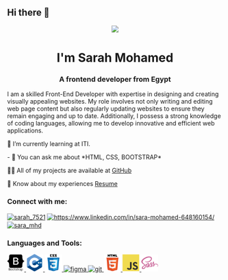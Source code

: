 ## Hi there 👋
<p align="center">
<img src="https://media.giphy.com/media/L1R1tvI9svkIWwpVYr/giphy.gif" width="" height="" />
</p>
<h1 align="center">I'm Sarah Mohamed</h1>
<h3 align="center">A frontend developer from Egypt</h3>
<p>I am a skilled Front-End Developer with expertise in designing and creating visually appealing websites. My role involves not only writing and editing web page content but also regularly updating websites to ensure they remain engaging and up to date. Additionally, I possess a strong knowledge of coding languages, allowing me to develop innovative and efficient web applications.</p>

<p align="left" width="50%">
  
<p>🌱 I’m currently learning at ITI.</p>

<p>- 💬 You can ask me about *HTML, CSS, BOOTSTRAP*</p>
  
👨‍💻 All of my projects are available at [GitHub](https://github.com/sarahmhd?tab=repositories)

📄 Know about my experiences [Resume](https://drive.google.com/file/d/1qVV_2SAILiR7766JE8GT0Ge9UTOyd2mY/view?usp=sharing)
</p>
<h3 align="left">Connect with me:</h3>
<p align="left">
<a href="https://twitter.com/sarah_7521](https://www.linkedin.com/in/sara-mohamed-648160154/" target="blank"><img align="center" src="https://raw.githubusercontent.com/rahuldkjain/github-profile-readme-generator/master/src/images/icons/Social/twitter.svg" alt="sarah_7521" height="30" width="40" /></a>
<a href="https://linkedin.com/in/https://www.linkedin.com/in/sara-mohamed-648160154/" target="blank"><img align="center" src="https://raw.githubusercontent.com/rahuldkjain/github-profile-readme-generator/master/src/images/icons/Social/linked-in-alt.svg" alt="https://www.linkedin.com/in/sara-mohamed-648160154/" height="30" width="40" /></a>
<a href="https://codeforces.com/profile/sara_mhd" target="blank"><img align="center" src="https://raw.githubusercontent.com/rahuldkjain/github-profile-readme-generator/master/src/images/icons/Social/codeforces.svg" alt="sara_mhd" height="30" width="40" /></a>
</p>
</p>

<h3 align="left">Languages and Tools:</h3>
<p align="left"> <a href="https://getbootstrap.com" target="_blank" rel="noreferrer"> <img src="https://raw.githubusercontent.com/devicons/devicon/master/icons/bootstrap/bootstrap-plain-wordmark.svg" alt="bootstrap" width="40" height="40"/> </a> <a href="https://www.w3schools.com/cpp/" target="_blank" rel="noreferrer"> <img src="https://raw.githubusercontent.com/devicons/devicon/master/icons/cplusplus/cplusplus-original.svg" alt="cplusplus" width="40" height="40"/> </a> <a href="https://www.w3schools.com/css/" target="_blank" rel="noreferrer"> <img src="https://raw.githubusercontent.com/devicons/devicon/master/icons/css3/css3-original-wordmark.svg" alt="css3" width="40" height="40"/> </a> <a href="https://www.figma.com/" target="_blank" rel="noreferrer"> <img src="https://www.vectorlogo.zone/logos/figma/figma-icon.svg" alt="figma" width="40" height="40"/> </a> <a href="https://git-scm.com/" target="_blank" rel="noreferrer"> <img src="https://www.vectorlogo.zone/logos/git-scm/git-scm-icon.svg" alt="git" width="40" height="40"/> </a> <a href="https://www.w3.org/html/" target="_blank" rel="noreferrer"> <img src="https://raw.githubusercontent.com/devicons/devicon/master/icons/html5/html5-original-wordmark.svg" alt="html5" width="40" height="40"/> </a> <a href="https://developer.mozilla.org/en-US/docs/Web/JavaScript" target="_blank" rel="noreferrer"> <img src="https://raw.githubusercontent.com/devicons/devicon/master/icons/javascript/javascript-original.svg" alt="javascript" width="40" height="40"/> </a> <a href="https://sass-lang.com" target="_blank" rel="noreferrer"> <img src="https://raw.githubusercontent.com/devicons/devicon/master/icons/sass/sass-original.svg" alt="sass" width="40" height="40"/> </a> </p>


